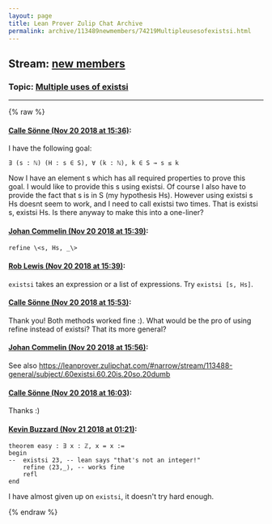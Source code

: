 ```yaml
---
layout: page
title: Lean Prover Zulip Chat Archive 
permalink: archive/113489newmembers/74219Multipleusesofexistsi.html
---
```


## Stream: [new members](index.html)
### Topic: [Multiple uses of existsi](74219Multipleusesofexistsi.html)

---


{% raw %}
#### [ Calle Sönne (Nov 20 2018 at 15:36)](https://leanprover.zulipchat.com/#narrow/stream/113489-new%20members/topic/Multiple%20uses%20of%20existsi/near/148043024):
I have the following goal:
```lean
∃ (s : ℕ) (H : s ∈ S), ∀ (k : ℕ), k ∈ S → s ≤ k
```
Now I have an element s which has all required properties to prove this goal. I would like to provide this s using existsi. Of course I also have to provide the fact that s is in S (my hypothesis Hs). However using existsi s Hs doesnt seem to work, and I need to call existsi two times. That is existsi s, existsi Hs. Is there anyway to make this into a one-liner?

#### [ Johan Commelin (Nov 20 2018 at 15:39)](https://leanprover.zulipchat.com/#narrow/stream/113489-new%20members/topic/Multiple%20uses%20of%20existsi/near/148043187):
`refine \<s, Hs, _\>`

#### [ Rob Lewis (Nov 20 2018 at 15:39)](https://leanprover.zulipchat.com/#narrow/stream/113489-new%20members/topic/Multiple%20uses%20of%20existsi/near/148043189):
`existsi` takes an expression or a list of expressions. Try `existsi [s, Hs]`.

#### [ Calle Sönne (Nov 20 2018 at 15:53)](https://leanprover.zulipchat.com/#narrow/stream/113489-new%20members/topic/Multiple%20uses%20of%20existsi/near/148044104):
Thank you! Both methods worked fine :). What would be the pro of using refine instead of existsi? That its more general?

#### [ Johan Commelin (Nov 20 2018 at 15:56)](https://leanprover.zulipchat.com/#narrow/stream/113489-new%20members/topic/Multiple%20uses%20of%20existsi/near/148044259):
See also https://leanprover.zulipchat.com/#narrow/stream/113488-general/subject/.60existsi.60.20is.20so.20dumb

#### [ Calle Sönne (Nov 20 2018 at 16:03)](https://leanprover.zulipchat.com/#narrow/stream/113489-new%20members/topic/Multiple%20uses%20of%20existsi/near/148044703):
Thanks :)

#### [ Kevin Buzzard (Nov 21 2018 at 01:21)](https://leanprover.zulipchat.com/#narrow/stream/113489-new%20members/topic/Multiple%20uses%20of%20existsi/near/148078885):
```lean
theorem easy : ∃ x : ℤ, x = x :=
begin
--  existsi 23, -- lean says "that's not an integer!"
    refine ⟨23,_⟩, -- works fine
    refl
end
```
I have almost given up on `existsi`, it doesn't try hard enough.


{% endraw %}
